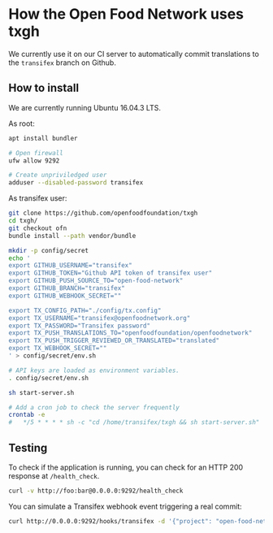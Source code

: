 # How the Open Food Network uses txgh

We currently use it on our CI server to automatically commit translations to
the `transifex` branch on Github.

## How to install

We are currently running Ubuntu 16.04.3 LTS.

As root:

```sh
apt install bundler

# Open firewall
ufw allow 9292

# Create unpriviledged user
adduser --disabled-password transifex
```

As transifex user:

```sh
git clone https://github.com/openfoodfoundation/txgh
cd txgh/
git checkout ofn
bundle install --path vendor/bundle

mkdir -p config/secret
echo '
export GITHUB_USERNAME="transifex"
export GITHUB_TOKEN="Github API token of transifex user"
export GITHUB_PUSH_SOURCE_TO="open-food-network"
export GITHUB_BRANCH="transifex"
export GITHUB_WEBHOOK_SECRET=""

export TX_CONFIG_PATH="./config/tx.config"
export TX_USERNAME="transifex@openfoodnetwork.org"
export TX_PASSWORD="Transifex password"
export TX_PUSH_TRANSLATIONS_TO="openfoodfoundation/openfoodnetwork"
export TX_PUSH_TRIGGER_REVIEWED_OR_TRANSLATED="translated"
export TX_WEBHOOK_SECRET=""
' > config/secret/env.sh

# API keys are loaded as environment variables.
. config/secret/env.sh

sh start-server.sh

# Add a cron job to check the server frequently
crontab -e
#   */5 * * * * sh -c "cd /home/transifex/txgh && sh start-server.sh"
```

## Testing

To check if the application is running, you can check for an HTTP 200 response
at `/health_check`.

```sh
curl -v http://foo:bar@0.0.0.0:9292/health_check
```

You can simulate a Transifex webhook event triggering a real commit:

```sh
curl http://0.0.0.0:9292/hooks/transifex -d '{"project": "open-food-network", "translated": "100", "resource": "enyml", "event": "translation_completed", "language": "fr"}'
```